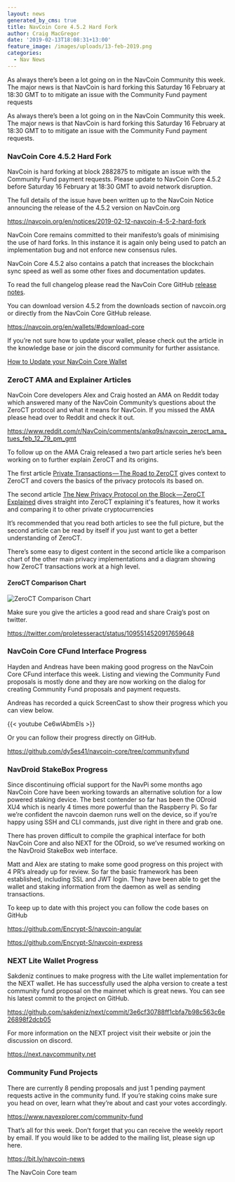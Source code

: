 ```yaml
---
layout: news
generated_by_cms: true
title: NavCoin Core 4.5.2 Hard Fork
author: Craig MacGregor
date: '2019-02-13T18:08:31+13:00'
feature_image: /images/uploads/13-feb-2019.png
categories:
  - Nav News
---
```

As always there’s been a lot going on in the NavCoin Community this week. The major news is that NavCoin is hard forking this Saturday 16 February at 18:30 GMT to to mitigate an issue with the Community Fund payment requests
<!--more-->

As always there’s been a lot going on in the NavCoin Community this week. The major news is that NavCoin is hard forking this Saturday 16 February at 18:30 GMT to to mitigate an issue with the Community Fund payment requests.

### NavCoin Core 4.5.2 Hard Fork

NavCoin is hard forking at block 2882875 to mitigate an issue with the Community Fund payment requests. Please update to NavCoin Core 4.5.2 before Saturday 16 February at 18:30 GMT to avoid network disruption.

The full details of the issue have been written up to the NavCoin Notice announcing the release of the 4.5.2 version on NavCoin.org

<https://navcoin.org/en/notices/2019-02-12-navcoin-4-5-2-hard-fork>

NavCoin Core remains committed to their manifesto’s goals of minimising the use of hard forks. In this instance it is again only being used to patch an implementation bug and not enforce new consensus rules.

NavCoin Core 4.5.2 also contains a patch that increases the blockchain sync speed as well as some other fixes and documentation updates.

To read the full changelog please read the NavCoin Core GitHub [release notes](https://github.com/NAVCoin/navcoin-core/blob/master/doc/release-notes/release-notes-4.5.2.md).

You can download version 4.5.2 from the downloads section of navcoin.org or directly from the NavCoin Core GitHub release.

<https://navcoin.org/en/wallets/#download-core>

If you’re not sure how to update your wallet, please check out the article in the knowledge base or join the discord community for further assistance.

[How to Update your NavCoin Core Wallet](https://info.navcoin.org/knowledge-base/how-to-update-your-navcoin-core-wallet)

### ZeroCT AMA and Explainer Articles

NavCoin Core developers Alex and Craig hosted an AMA on Reddit today which answered many of the NavCoin Community’s questions about the ZeroCT protocol and what it means for NavCoin. If you missed the AMA please head over to Reddit and check it out.

[https://www.reddit.com/r/NavCoin/comments/ankq9s/navcoin_zeroct_ama_tues_feb_12_79_pm_gmt ](https://www.reddit.com/r/NavCoin/comments/ankq9s/navcoin_zeroct_ama_tues_feb_12_79_pm_gmt)

To follow up on the AMA Craig released a two part article series he’s been working on to further explain ZeroCT and its origins. 

The first article [Private Transactions — The Road to ZeroCT](https://medium.com/@craig.b.macgregor/private-transactions-the-road-to-zeroct-3bc7aa93cba0) gives context to ZeroCT and covers the basics of the privacy protocols its based on. 

The second article [The New Privacy Protocol on the Block — ZeroCT Explained](https://medium.com/@craig.b.macgregor/the-new-privacy-protocol-on-the-block-zeroct-explained-b34f6885dd5) dives straight into ZeroCT explaining it's features, how it works and comparing it to other private cryptocurrencies 

It’s recommended that you read both articles to see the full picture, but the second article can be read by itself if you just want to get a better understanding of ZeroCT. 

There’s some easy to digest content in the second article like a comparison chart of the other main privacy implementations and a diagram showing how ZeroCT transactions work at a high level.

#### ZeroCT Comparison Chart

![ZeroCT Comparison Chart](/images/uploads/zeroct_comparison.png)

Make sure you give the articles a good read and share Craig’s post on twitter.

<https://twitter.com/proletesseract/status/1095514520917659648>

### NavCoin Core CFund Interface Progress

Hayden and Andreas have been making good progress on the NavCoin Core CFund interface this week. Listing and viewing the Community Fund proposals is mostly done and they are now working on the dialog for creating Community Fund proposals and payment requests. 

Andreas has recorded a quick ScreenCast to show their progress which you can view below.

{{< youtube Ce6wlAbmEls >}}

Or you can follow their progress directly on GitHub.

<https://github.com/dy5es41/navcoin-core/tree/communityfund> 

### NavDroid StakeBox Progress

Since discontinuing official support for the NavPi some months ago NavCoin Core have been working towards an alternative solution for a low powered staking device. The best contender so far has been the ODroid XU4 which is nearly 4 times more powerful than the Raspberry Pi. So far we’re confident the navcoin daemon runs well on the device, so if you’re happy using SSH and CLI commands, just dive right in there and grab one. 

There has proven difficult to compile the graphical interface for both NavCoin Core and also NEXT for the ODroid, so we’ve resumed working on the NavDroid StakeBox web interface. 

Matt and Alex are stating to make some good progress on this project with 4 PR’s already up for review. So far the basic framework has been established, including SSL and JWT login. They have been able to get the wallet and staking information from the daemon as well as sending transactions.

To keep up to date with this project you can follow the code bases on GitHub

<https://github.com/Encrypt-S/navcoin-angular>

[https://github.com/Encrypt-S/navcoin-express ](https://github.com/Encrypt-S/navcoin-express) 

### NEXT Lite Wallet Progress

Sakdeniz continues to make progress with the Lite wallet implementation for the NEXT wallet. He has successfully used the alpha version to create a test community fund proposal on the mainnet which is great news. You can see his latest commit to the project on GitHub.

<https://github.com/sakdeniz/next/commit/3e6cf30788ff1cbfa7b98c563c6e26898f2dcb05> 

For more information on the NEXT project visit their website or join the discussion on discord.

[https://next.navcommunity.net ](https://next.navcommunity.net)

### Community Fund Projects

There are currently 8 pending proposals and just 1 pending payment requests active in the community fund. If you’re staking coins make sure you head on over, learn what they’re about and cast your votes accordingly.

<https://www.navexplorer.com/community-fund>

That’s all for this week. Don’t forget that you can receive the weekly report by email. If you would like to be added to the mailing list, please sign up here.

<https://bit.ly/navcoin-news>

The NavCoin Core team
